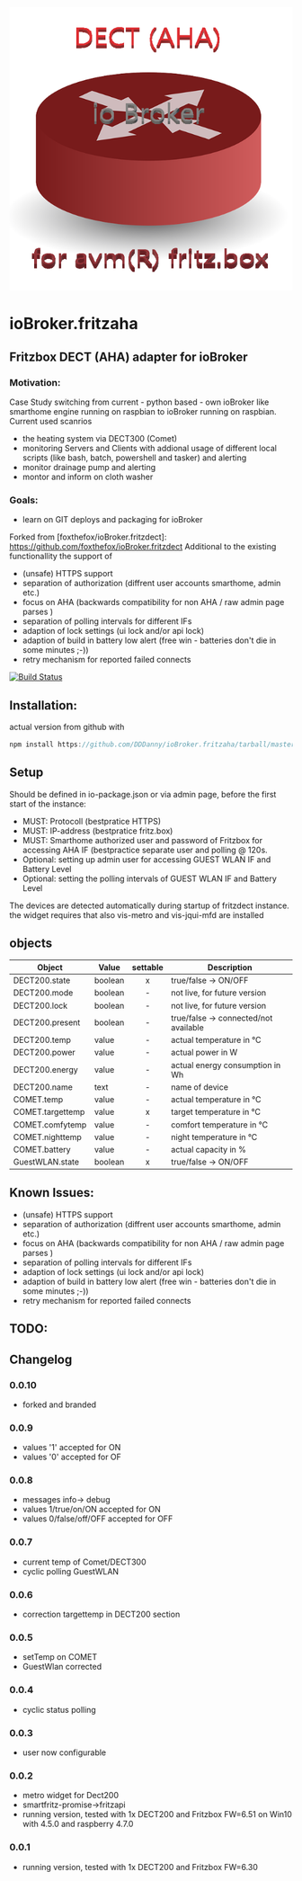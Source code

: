 ![Logo](admin/fritzaha_logo.png)
# ioBroker.fritzaha
## Fritzbox DECT (AHA) adapter for ioBroker
### Motivation:
Case Study switching from current - python based - own ioBroker like smarthome engine running on raspbian to ioBroker running on raspbian. 
Current used scanrios
* the heating system via DECT300 (Comet)
* monitoring Servers and Clients with addional usage of different local scripts (like bash, batch, powershell and tasker) and alerting
* monitor drainage pump and alerting
* montor and inform on cloth washer



### Goals:
* learn on GIT deploys and packaging for ioBroker

Forked from [foxthefox/ioBroker.fritzdect]: https://github.com/foxthefox/ioBroker.fritzdect
Additional to the existing functionallity the support of
* (unsafe) HTTPS support
* separation of authorization (diffrent user accounts smarthome, admin etc.)
* focus on AHA (backwards compatibility for non AHA / raw admin page parses )
* separation of polling intervals for different IFs
* adaption of lock settings (ui lock and/or api lock)
* adaption of build in battery low alert (free win - batteries don't die in some minutes ;-))
* retry mechanism for reported failed connects


[![Build Status](https://travis-ci.org/DDDanny/ioBroker.fritzaha.svg?branch=master)](https://travis-ci.org/DDDanny/ioBroker.fritzaha)

## Installation:
actual version from github with 
```javascript
npm install https://github.com/DDDanny/ioBroker.fritzaha/tarball/master --production
```
## Setup

Should be defined in io-package.json or via admin page, before the first start of the instance:
* MUST: Protocoll (bestpratice HTTPS)
* MUST: IP-address (bestpratice fritz.box)
* MUST: Smarthome authorized user and password of Fritzbox for accessing AHA IF (bestpractice separate user and polling @ 120s.
* Optional: setting up admin user for accessing GUEST WLAN IF and Battery Level
* Optional: setting the polling intervals of GUEST WLAN IF and Battery Level 

The devices are detected automatically during startup of fritzdect instance.
the widget requires that also vis-metro and vis-jqui-mfd are installed

## objects

|Object|Value|settable|Description|
|--------|-------|:-:|--------|
|DECT200.state|boolean|x|true/false -> ON/OFF|
|DECT200.mode|boolean|-|not live, for future version|
|DECT200.lock|boolean|-|not live, for future version|
|DECT200.present|boolean|-|true/false -> connected/not available|
|DECT200.temp|value|-|actual temperature in °C|
|DECT200.power|value|-|actual power in W|
|DECT200.energy|value|-|actual energy consumption in Wh|
|DECT200.name|text|-|name of device|
|COMET.temp|value|-|actual temperature in °C|
|COMET.targettemp|value|x|target temperature in °C|
|COMET.comfytemp|value|-|comfort temperature in °C|
|COMET.nighttemp|value|-|night temperature in °C|
|COMET.battery|value|-|actual capacity in %|
|GuestWLAN.state|boolean|x|true/false -> ON/OFF|


## Known Issues:
* (unsafe) HTTPS support
* separation of authorization (diffrent user accounts smarthome, admin etc.)
* focus on AHA (backwards compatibility for non AHA / raw admin page parses )
* separation of polling intervals for different IFs
* adaption of lock settings (ui lock and/or api lock)
* adaption of build in battery low alert (free win - batteries don't die in some minutes ;-))
* retry mechanism for reported failed connects

## TODO:

## Changelog
### 0.0.10
* forked and branded

### 0.0.9
* values '1' accepted for ON
* values '0' accepted for OF

### 0.0.8
* messages info-> debug
* values 1/true/on/ON accepted for ON
* values 0/false/off/OFF accepted for OFF

### 0.0.7
* current temp of Comet/DECT300
* cyclic polling GuestWLAN

### 0.0.6
* correction targettemp in DECT200 section

### 0.0.5
* setTemp on COMET
* GuestWlan corrected

### 0.0.4
* cyclic status polling

### 0.0.3
* user now configurable

### 0.0.2
* metro widget for Dect200
* smartfritz-promise->fritzapi
* running version, tested with 1x DECT200 and Fritzbox FW=6.51 on Win10 with 4.5.0 and raspberry 4.7.0

### 0.0.1
* running version, tested with 1x DECT200 and Fritzbox FW=6.30
